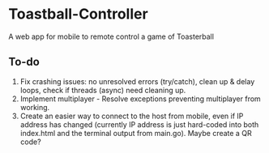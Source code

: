 # Toastball-Controller
A web app for mobile to remote control a game of Toasterball

## To-do
1. Fix crashing issues: no unresolved errors (try/catch), clean up & delay loops, check if threads (async) need cleaning up.
2. Implement multiplayer - Resolve exceptions preventing multiplayer from working.
3. Create an easier way to connect to the host from mobile, even if IP address has changed (currently IP address is just hard-coded into both index.html and the terminal output from main.go). Maybe create a QR code?